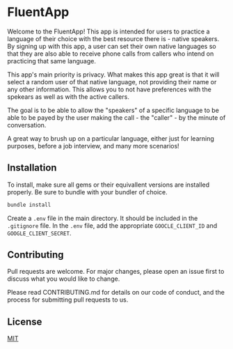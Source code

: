 # FluentApp

Welcome to the FluentApp! This app is intended for users to practice a language of their choice with the best resource there is - native speakers.
By signing up with this app, a user can set their own native languages so that they are also able to receive phone calls from callers who intend on practicing that same language. 

This app's main priority is privacy. What makes this app great is that it will select a random user of that native language, not providing their name or any other information. This allows you to not have preferences with the spekears as well as with the active callers. 

The goal is to be able to allow the "speakers" of a specific language to be able to be payed by the user making the call - the "caller" - by the minute of conversation.

A great way to brush up on a particular language, either just for learning purposes, before a job interview, and many more scenarios!


## Installation

To install, make sure all gems or their equivallent versions are installed properly. 
Be sure to bundle with your bundler of choice. 

```bash
bundle install
```
Create a `.env` file in the main directory. It should be included in the `.gitignore` file.
In the `.env` file, add the appropriate `GOOCLE_CLIENT_ID` and `GOOGLE_CLIENT_SECRET`. 


## Contributing
Pull requests are welcome. For major changes, please open an issue first to discuss what you would like to change.

Please read CONTRIBUTING.md for details on our code of conduct, and the process for submitting pull requests to us.

## License
[MIT](https://choosealicense.com/licenses/mit/)
